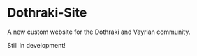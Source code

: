 # Dothraki-Site
A new custom website for the Dothraki and Vayrian community.

Still in development!
